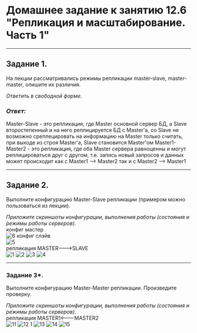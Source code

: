 # Домашнее задание к занятию 12.6 "Репликация и масштабирование. Часть 1"
---

## Задание 1.

На лекции рассматривались режимы репликации master-slave, master-master, опишите их различия.

*Ответить в свободной форме.*

### _Ответ:_
Master-Slave - это репликация, где Master основной сервер БД, а Slave второстепенный и на него реплицируется БД с Master'a, со Slave не возможно среплецировать на информацию на Master только считать, при выходе из строя Master'a, Slave становится Master'ом
Master1-Master2 - это репликация, где оба Мaster сервера равноценны и могут реплицироваться друг с другом, т.е. запись новый запросов и данных может происходит как с Master1 --> Master2 так и с Master2 --> Master1

---

## Задание 2.

Выполните конфигурацию Master-Slave репликации (примером можно пользоваться из лекции).

*Приложите скриншоты конфигурации, выполнения работы (состояния и режимы работы серверов).*  
конфиг мастер  
![6](https://user-images.githubusercontent.com/95753192/197418055-1e4a8f4f-5241-4618-b34b-12f560798127.png)
конфиг слэйв  
![5](https://user-images.githubusercontent.com/95753192/197418062-b4cbb9dc-5754-4adf-a1db-61d4e72b977f.png)  
репликация MASTER--->SLAVE  
![1](https://user-images.githubusercontent.com/95753192/197418101-4a306e3a-3127-4ef9-8af9-9d0453a288a2.png)
![2](https://user-images.githubusercontent.com/95753192/197418143-fe64c587-7bdc-4062-aa04-ee8bf75d161f.png)
![3](https://user-images.githubusercontent.com/95753192/197418148-74e64229-0bb7-4178-9c10-60695cddba57.png)
![4](https://user-images.githubusercontent.com/95753192/197418152-f36977a7-0b60-485f-abdb-830b281eaccf.png)

---

### Задание 3*. 

Выполните конфигурацию Master-Master репликации. Произведите проверку.

*Приложите скриншоты конфигурации, выполнения работы (состояния и режимы работы серверов).*  
репликация MASTER1<---MASTER2  
![11](https://user-images.githubusercontent.com/95753192/197418319-1f4060e4-6a54-4216-8cd2-bc2928cec0fb.png)
![12 1](https://user-images.githubusercontent.com/95753192/197418387-fc111958-4d67-4e6e-834b-d9514e790276.png)
![13](https://user-images.githubusercontent.com/95753192/197418419-42c73e08-8ce9-47fb-8e6e-66ee62e81e33.png)
![14](https://user-images.githubusercontent.com/95753192/197418422-37fdd47c-8a07-4a80-809a-929189aed177.png)
![15](https://user-images.githubusercontent.com/95753192/197418424-aa855399-d9fe-440d-9c77-210d66532374.png)

